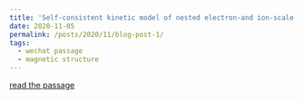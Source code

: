 ```yaml
---
title: 'Self-consistent kinetic model of nested electron-and ion-scale magnetic cavities in space plasmas'
date: 2020-11-05
permalink: /posts/2020/11/blog-post-1/
tags:
  - wechat passage
  - magnetic structure
---
```


[read the passage](https://mp.weixin.qq.com/s/5-D3u32jglwpDLneyPwf7Q)
